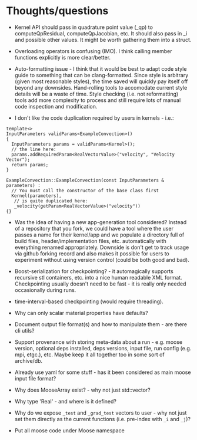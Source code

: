 
Thoughts/questions
=====================

* Kernel API should pass in quadrature point value (_qp) to computeQpResidual,
  computeQpJacobian, etc.  It should also pass in _i and possible other
  values.  It might be worth gathering them into a struct.

* Overloading operators is confusing (IMO).  I think calling member functions
  explicitly is more clear/better.

* Auto-formatting issue - I think that it would be best to adapt code style
  guide to something that can be clang-formatted.  Since style is arbitrary
  (given most reasonable styles), the time saved will quickly pay itself off
  beyond any downsides.  Hand-rolling tools to accomodate current style
  details will be a waste of time.  Style checking (i.e. not reformatting)
  tools add more complexity to process and still require lots of manual code
  inspection and modification.

* I don't like the code duplication required by users in kernels - i.e.:
    
```
template<>
InputParameters validParams<ExampleConvection>()
{
  InputParameters params = validParams<Kernel>();
  // the line here:
  params.addRequiredParam<RealVectorValue>("velocity", "Velocity Vector");
  return params;
}

ExampleConvection::ExampleConvection(const InputParameters & parameters) :
  // You must call the constructor of the base class first
  Kernel(parameters),
   // is quite duplicated here:
   _velocity(getParam<RealVectorValue>("velocity"))
{}
```

* Was the idea of having a new app-generation tool considered?  Instead of a
  repository that you fork, we could have a tool where the user passes a name
  for their kernel/app and we populate a directory full of build files,
  header/implementation files, etc. automatically with everything renamed
  appropriately.  Downside is don't get to track usage via github forking
  record and also makes it possible for users to experiment without using
  version control (could be both good and bad).

* Boost-serialization for checkpointing? - it automagically supports recursive
  stl containers, etc. into a nice human readable XML format.  Checkpointing
  usually doesn't need to be fast - it is really only needed occasionally
  during runs.

* time-interval-based checkpointing (would require threading).

* Why can only scalar material properties have defaults?

* Document output file format(s) and how to manipulate them - are there cli
  utils?

* Support provenance with storing meta-data about a run - e.g. moose version,
  optional deps installed, deps versions, input file, run config (e.g. mpi,
  etgc.), etc.  Maybe keep it all together too in some sort of archive/db.

* Already use yaml for some stuff - has it been considered as main moose input
  file format?

* Why does MooseArray exist? - why not just std::vector?

* Why type 'Real' - and where is it defined?

* Why do we expose ``_test`` and ``_grad_test`` vectors to user - why not just
  set them directly as the current functions (i.e. pre-index with ``_i`` and
  ``_j``)?

* Put all moose code under Moose namespace

